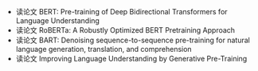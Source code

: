 
- 读论文 BERT: Pre-training of Deep Bidirectional Transformers for Language Understanding
- 读论文 RoBERTa: A Robustly Optimized BERT Pretraining Approach
- 读论文 BART: Denoising sequence-to-sequence pre-training for natural language generation, translation, and comprehension
- 读论文 Improving Language Understanding by Generative Pre-Training